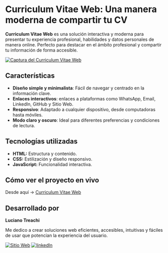 # Curriculum Vitae Web: Una manera moderna de compartir tu CV

**Curriculum Vitae Web** es una solución interactiva y moderna para presentar tu experiencia profesional, habilidades y datos personales de manera online. Perfecto para destacar en el ámbito profesional y compartir tu información de forma accesible.

[![Captura del Curriculum Vitae Web](https://i.postimg.cc/N0BN5KLY/cv.jpg)](https://postimg.cc/RWp1YVcb)

## Características

- **Diseño simple y minimalista**: Fácil de navegar y centrado en la información clave.
- **Enlaces interactivos**: enlaces a plataformas como WhatsApp, Email, LinkedIn, GitHub y Sitio Web.
- **Responsivo**: Adaptado a cualquier dispositivo, desde computadoras hasta móviles.
- **Modo claro y oscuro**: Ideal para diferentes preferencias y condiciones de lectura.

## Tecnologías utilizadas

- **HTML:** Estructura y contenido.
- **CSS:** Estilización y diseño responsivo.
- **JavaScript:** Funcionalidad interactiva.

## Cómo ver el proyecto en vivo

Desde aquí → [Curriculum Vitae Web](https://curriculumvitaeweb.netlify.app/)

## Desarrollado por

**Luciano Treachi**

Me dedico a crear soluciones web eficientes, accesibles, intuitivas y fáciles de usar que potencian la experiencia del usuario.

[![Sitio Web](https://img.shields.io/badge/Sitio_Web-black?style=for-the-badge&logoColor=white)](https://lucianotreachi.vercel.app/)
[![linkedIn](https://img.shields.io/badge/LinkedIn-0077B5?style=for-the-badge&logoColor=white)](https://www.linkedin.com/in/luciano-treachi/)
